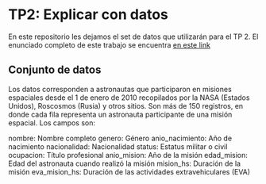 # TP2: Explicar con datos

En este repositorio les dejamos el set de datos que utilizarán para el TP 2. El enunciado completo de este trabajo se encuentra [en este link](https://docs.google.com/document/d/1MryBLpxrosdPDQVhGEF5NZWumScrDVK7P7f8bqxtSMI/edit#)


## Conjunto de datos

Los datos corresponden a astronautas que participaron en misiones espaciales desde el 1 de enero de 2010 recopilados por la NASA (Estados Unidos), Roscosmos (Rusia) y otros sitios. Son más de 150 registros, en donde cada fila representa un astronauta participante de una misión espacial. Los campos son:

nombre: Nombre completo
genero: Género
anio_nacimiento: Año de nacimiento
nacionalidad: Nacionalidad
status: Estatus militar o civil
ocupacion: Título profesional
anio_mision: Año de la misión 
edad_mision: Edad del astronauta cuando realizó la misión
mision_hs: Duración de la misión
eva_mision_hs: Duración de las actividades extravehiculares (EVA) 




